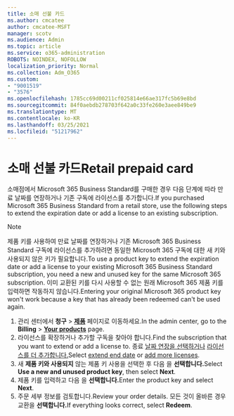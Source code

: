 ```yaml
---
title: 소매 선불 카드
ms.author: cmcatee
author: cmcatee-MSFT
manager: scotv
ms.audience: Admin
ms.topic: article
ms.service: o365-administration
ROBOTS: NOINDEX, NOFOLLOW
localization_priority: Normal
ms.collection: Adm_O365
ms.custom:
- "9001519"
- "3576"
ms.openlocfilehash: 1785cc69d00211cf025814e66ae317fc5b69e8bd
ms.sourcegitcommit: 84f0aebdb278703f642a0c33fe260e3aee849be9
ms.translationtype: MT
ms.contentlocale: ko-KR
ms.lasthandoff: 03/25/2021
ms.locfileid: "51217962"
---
```

# <a name="retail-prepaid-card"></a><span data-ttu-id="6229f-102">소매 선불 카드</span><span class="sxs-lookup"><span data-stu-id="6229f-102">Retail prepaid card</span></span>

<span data-ttu-id="6229f-103">소매점에서 Microsoft 365 Business Standard를 구매한 경우 다음 단계에 따라 만료 날짜를 연장하거나 기존 구독에 라이선스를 추가합니다.</span><span class="sxs-lookup"><span data-stu-id="6229f-103">If you purchased Microsoft 365 Business Standard from a retail store, use the following steps to extend the expiration date or add a license to an existing subscription.</span></span>

> [!NOTE]
> <span data-ttu-id="6229f-104">제품 키를 사용하여 만료 날짜를 연장하거나 기존 Microsoft 365 Business Standard 구독에 라이선스를 추가하려면 동일한 Microsoft 365 구독에 대한 새 키와 사용되지 않은 키가 필요합니다.</span><span class="sxs-lookup"><span data-stu-id="6229f-104">To use a product key to extend the expiration date or add a license to your existing Microsoft 365 Business Standard subscription, you need a new and unused key for the same Microsoft 365 subscription.</span></span> <span data-ttu-id="6229f-105">이미 교환된 키를 다시 사용할 수 없는 원래 Microsoft 365 제품 키를 입력하면 작동하지 않습니다.</span><span class="sxs-lookup"><span data-stu-id="6229f-105">Entering your original Microsoft 365 product key won't work because a key that has already been redeemed can't be used again.</span></span>

1. <span data-ttu-id="6229f-106">관리 센터에서 **청구** > **[제품](https://go.microsoft.com/fwlink/p/?linkid=842054)** 페이지로 이동하세요.</span><span class="sxs-lookup"><span data-stu-id="6229f-106">In the admin center, go to the **Billing** > **[Your products](https://go.microsoft.com/fwlink/p/?linkid=842054)** page.</span></span>
2. <span data-ttu-id="6229f-107">라이선스를 확장하거나 추가할 구독을 찾아야 합니다.</span><span class="sxs-lookup"><span data-stu-id="6229f-107">Find the subscription that you want to extend or add a license to.</span></span> <span data-ttu-id="6229f-108">종료 [날짜 연장을 선택하거나](https://go.microsoft.com/fwlink/p/?linkid=842054) [라이선스를 더 추가합니다.](https://go.microsoft.com/fwlink/p/?linkid=842054)</span><span class="sxs-lookup"><span data-stu-id="6229f-108">Select [extend end date](https://go.microsoft.com/fwlink/p/?linkid=842054) or [add more licenses](https://go.microsoft.com/fwlink/p/?linkid=842054).</span></span>
3. <span data-ttu-id="6229f-109">새 **제품 키와 사용되지** 않는 제품 키 사용을 선택한 후 다음 을 **선택합니다.**</span><span class="sxs-lookup"><span data-stu-id="6229f-109">Select **Use a new and unused product key**, then select **Next**.</span></span>
4. <span data-ttu-id="6229f-110">제품 키를 입력하고 다음 을 **선택합니다.**</span><span class="sxs-lookup"><span data-stu-id="6229f-110">Enter the product key and select **Next**.</span></span>
5. <span data-ttu-id="6229f-111">주문 세부 정보를 검토합니다.</span><span class="sxs-lookup"><span data-stu-id="6229f-111">Review your order details.</span></span> <span data-ttu-id="6229f-112">모든 것이 올바른 경우 교환을 **선택합니다.**</span><span class="sxs-lookup"><span data-stu-id="6229f-112">If everything looks correct, select **Redeem**.</span></span>